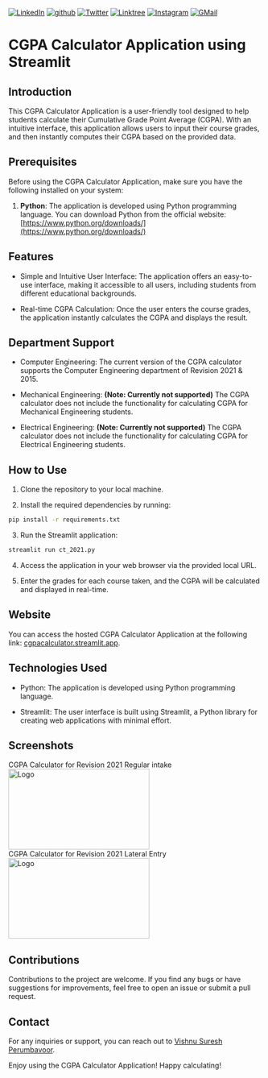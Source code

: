 [![LinkedIn][linkedin-shield]][linkedin-url]
[![github][github-shield]][github-url]
[![Twitter][twitter-shield]][twitter-url]
[![Linktree][linktree-shield]][linktree-url]
[![Instagram][instagram-shield]][instagram-url]
[![GMail][gmail-shield]][gmail-url]

[linkedin-shield]: https://img.shields.io/badge/LinkedIn-0077B5?style=for-the-badge&logo=linkedin&logoColor=white
[linkedin-url]: https://www.linkedin.com/in/vishnu-suresh-perumbavoor/
[twitter-shield]: https://img.shields.io/badge/Twitter-1DA1F2?style=for-the-badge&logo=twitter&logoColor=white
[twitter-url]: https://twitter.com/in/vspeeeeee
[instagram-shield]: https://img.shields.io/badge/Instagram-E4405F?style=for-the-badge&logo=instagram&logoColor=white
[instagram-url]: https://www.instagram.com/vishnusureshperumbavoor/
[linktree-shield]: https://img.shields.io/badge/linktree-39E09B?style=for-the-badge&logo=linktree&logoColor=white
[linktree-url]: https://linktr.ee/vishnusureshperumbavoor2.0
[github-shield]: https://img.shields.io/badge/GitHub-100000?style=for-the-badge&logo=github&logoColor=white
[github-url]: https://github.com/vishnusureshperumbavoor
[gmail-shield]: https://img.shields.io/badge/Gmail-D14836?style=for-the-badge&logo=gmail&logoColor=white
[gmail-url]: mailto:vishnusureshperumbavoor@gmail.com

# CGPA Calculator Application using Streamlit

## Introduction

This CGPA Calculator Application is a user-friendly tool designed to help students calculate their Cumulative Grade Point Average (CGPA). With an intuitive interface, this application allows users to input their course grades, and then instantly computes their CGPA based on the provided data.

## Prerequisites
Before using the CGPA Calculator Application, make sure you have the following installed on your system:

1. **Python**: The application is developed using Python programming language. You can download Python from the official website: [https://www.python.org/downloads/](https://www.python.org/downloads/)

## Features

- Simple and Intuitive User Interface: The application offers an easy-to-use interface, making it accessible to all users, including students from different educational backgrounds.

- Real-time CGPA Calculation: Once the user enters the course grades, the application instantly calculates the CGPA and displays the result.

## Department Support

- Computer Engineering: The current version of the CGPA calculator supports the Computer Engineering department of Revision 2021 & 2015.

- Mechanical Engineering: **(Note: Currently not supported)** The CGPA calculator does not include the functionality for calculating CGPA for Mechanical Engineering students.

- Electrical Engineering: **(Note: Currently not supported)** The CGPA calculator does not include the functionality for calculating CGPA for Electrical Engineering students.

## How to Use

1. Clone the repository to your local machine.

2. Install the required dependencies by running:

```sh
pip install -r requirements.txt
```

3. Run the Streamlit application:

```sh
streamlit run ct_2021.py
```

4. Access the application in your web browser via the provided local URL.

5. Enter the grades for each course taken, and the CGPA will be calculated and displayed in real-time.

## Website

You can access the hosted CGPA Calculator Application at the following link: [cgpacalculator.streamlit.app](https://cgpacalculator.streamlit.app/).

## Technologies Used

- Python: The application is developed using Python programming language.

- Streamlit: The user interface is built using Streamlit, a Python library for creating web applications with minimal effort.

## Screenshots

CGPA Calculator for Revision 2021 Regular intake <br>
<a href="https://pin.it/3v0oVQn">
<img src="https://i.pinimg.com/564x/fb/34/bd/fb34bd7a37419152eb539dfc9f0173de.jpg" alt="Logo" width="280" height="160"></a><br>
CGPA Calculator for Revision 2021 Lateral Entry <br>
<a href="https://pin.it/52vVT5R">
<img src="https://i.pinimg.com/564x/d0/ae/95/d0ae956777467d4fa244b73a5363efd8.jpg" alt="Logo" width="280" height="160">
</a>

## Contributions

Contributions to the project are welcome. If you find any bugs or have suggestions for improvements, feel free to open an issue or submit a pull request.

## Contact

For any inquiries or support, you can reach out to [Vishnu Suresh Perumbavoor](https://vishnusureshperumbavoor.github.io/V-S-P/).

Enjoy using the CGPA Calculator Application! Happy calculating!
